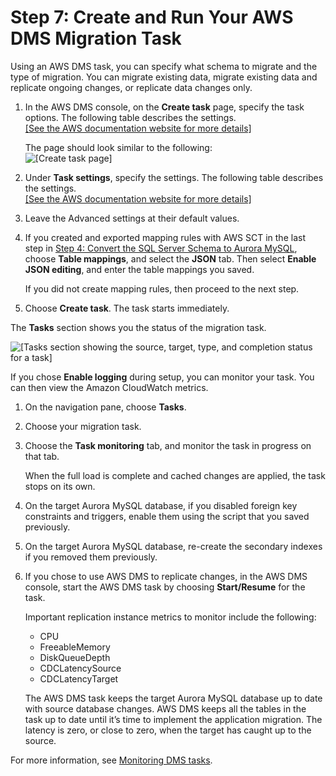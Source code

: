 # Step 7: Create and Run Your AWS DMS Migration Task<a name="chap-sqlserver2aurora.steps.createmigrationtask"></a>

Using an AWS DMS task, you can specify what schema to migrate and the type of migration\. You can migrate existing data, migrate existing data and replicate ongoing changes, or replicate data changes only\.

1. In the AWS DMS console, on the **Create task** page, specify the task options\. The following table describes the settings\.    
[\[See the AWS documentation website for more details\]](http://docs.aws.amazon.com/dms/latest/sbs/chap-sqlserver2aurora.steps.createmigrationtask.html)

   The page should look similar to the following:  
![\[Create task page\]](http://docs.aws.amazon.com/dms/latest/sbs/images/sbs-rdsqlserver2aurora-dmstask.png)

1. Under **Task settings**, specify the settings\. The following table describes the settings\.    
[\[See the AWS documentation website for more details\]](http://docs.aws.amazon.com/dms/latest/sbs/chap-sqlserver2aurora.steps.createmigrationtask.html)

1. Leave the Advanced settings at their default values\.

1. If you created and exported mapping rules with AWS SCT in the last step in [Step 4: Convert the SQL Server Schema to Aurora MySQL](chap-sqlserver2aurora.steps.convertschema.md), choose **Table mappings**, and select the **JSON** tab\. Then select **Enable JSON editing**, and enter the table mappings you saved\.

   If you did not create mapping rules, then proceed to the next step\.

1. Choose **Create task**\. The task starts immediately\.

The **Tasks** section shows you the status of the migration task\.

![\[Tasks section showing the source, target, type, and completion status for a task\]](http://docs.aws.amazon.com/dms/latest/sbs/images/sbs-rdsqlserver2aurora-dmsmonitor.png)

If you chose **Enable logging** during setup, you can monitor your task\. You can then view the Amazon CloudWatch metrics\.

1. On the navigation pane, choose **Tasks**\.

1. Choose your migration task\.

1. Choose the **Task monitoring** tab, and monitor the task in progress on that tab\.

   When the full load is complete and cached changes are applied, the task stops on its own\.

1. On the target Aurora MySQL database, if you disabled foreign key constraints and triggers, enable them using the script that you saved previously\.

1. On the target Aurora MySQL database, re\-create the secondary indexes if you removed them previously\.

1. If you chose to use AWS DMS to replicate changes, in the AWS DMS console, start the AWS DMS task by choosing **Start/Resume** for the task\.

   Important replication instance metrics to monitor include the following:
   + CPU
   + FreeableMemory
   + DiskQueueDepth
   + CDCLatencySource
   + CDCLatencyTarget

   The AWS DMS task keeps the target Aurora MySQL database up to date with source database changes\. AWS DMS keeps all the tables in the task up to date until it’s time to implement the application migration\. The latency is zero, or close to zero, when the target has caught up to the source\.

For more information, see [Monitoring DMS tasks](https://docs.aws.amazon.com/dms/latest/userguide/CHAP_Monitoring.html)\.